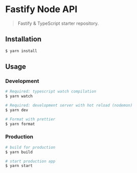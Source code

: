 # Fastify Node API

> Fastify & TypeScript starter repository.

## Installation

```bash
$ yarn install
```

## Usage

### Development
```bash
# Required: typescript watch compilation
$ yarn watch

# Required: development server with hot reload (nodemon)
$ yarn dev

# Format with prettier
$ yarn format
```

### Production

```bash
# build for production
$ yarn build

# start production app
$ yarn start
```
